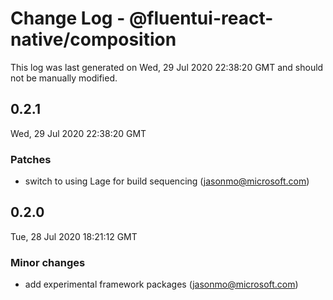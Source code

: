 # Change Log - @fluentui-react-native/composition

This log was last generated on Wed, 29 Jul 2020 22:38:20 GMT and should not be manually modified.

<!-- Start content -->

## 0.2.1

Wed, 29 Jul 2020 22:38:20 GMT

### Patches

- switch to using Lage for build sequencing (jasonmo@microsoft.com)

## 0.2.0

Tue, 28 Jul 2020 18:21:12 GMT

### Minor changes

- add experimental framework packages (jasonmo@microsoft.com)
